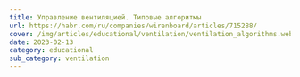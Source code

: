 ```yaml
---
title: Управление вентиляцией. Типовые алгоритмы
url: https://habr.com/ru/companies/wirenboard/articles/715288/
cover: /img/articles/educational/ventilation/ventilation_algorithms.webp
date: 2023-02-13
category: educational
sub_category: ventilation
---
```

